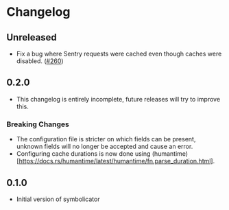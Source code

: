 # Changelog

## Unreleased

- Fix a bug where Sentry requests were cached even though caches were disabled. ([#260](https://github.com/getsentry/symbolicator/pull/260))

## 0.2.0

- This changelog is entirely incomplete, future releases will try to improve this.

### Breaking Changes

- The configuration file is stricter on which fields can be present, unknown fields will no longer be accepted and cause an error.
- Configuring cache durations is now done using (humantime)[https://docs.rs/humantime/latest/humantime/fn.parse_duration.html].

## 0.1.0

- Initial version of symbolicator
